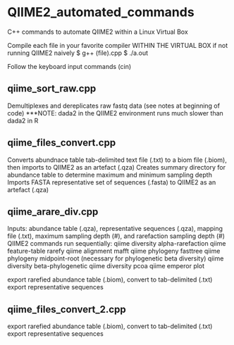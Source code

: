 # QIIME2_automated_commands
C++ commands to automate QIIME2 within a Linux Virtual Box

Compile each file in your favorite compiler WITHIN THE VIRTUAL BOX if not running QIIME2 naively 
  $ g++ (file).cpp
  $ ./a.out
  
Follow the keyboard input commands (cin)

## qiime_sort_raw.cpp

Demultiplexes and dereplicates raw fastq data (see notes at beginning of code)
***NOTE: dada2 in the QIIME2 environment runs much slower than dada2 in R

## qiime_files_convert.cpp

Converts abundnace table tab-delimited text file (.txt) to a biom file (.biom), then imports to QIIME2 as an artefact (.qza)
Creates summary directory for abundance table to determine maximum and minimum sampling depth
Imports FASTA representative set of sequences (.fasta) to QIIME2 as an artefact (.qza)

## qiime_arare_div.cpp

Inputs: abundance table (.qza), representative sequences (.qza), mapping file (.txt), maximum sampling depth (#), and rarefaction sampling depth (#)
QIIME2 commands run sequentially: 
  qiime diversity alpha-rarefaction
  qiime feature-table rarefy
  qiime alignment mafft
  qiime phylogeny fasttree
  qiime phylogeny midpoint-root (necessary for phylogenetic beta diversity)
  qiime diversity beta-phylogenetic
  qiime diversity pcoa
  qiime emperor plot
  
  export rarefied abundance table (.biom), convert to tab-delimited (.txt)
  export representative sequences 

## qiime_files_convert_2.cpp

  export rarefied abundance table (.biom), convert to tab-delimited (.txt)
  export representative sequences 
